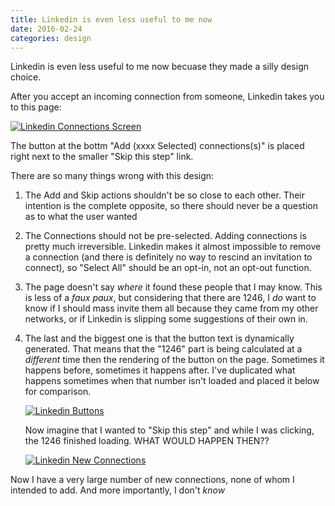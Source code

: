 ```yaml
---
title: Linkedin is even less useful to me now
date: 2016-02-24
categories: design
---
```


Linkedin is even less useful to me now becuase they made
a silly design choice.

After you accept an incoming connection from someone,
Linkedin takes you to this page:

[![Linkedin Connections Screen](/images/linkedin-pick-up-where-you-left-off.png)](/images/linkedin-pick-up-where-you-left-off.png)

The button at the bottm "Add (xxxx Selected) connections(s)"
is placed right next to the smaller "Skip this step" link.

There are so many things wrong with this design:

1. The Add and Skip actions shouldn't be so close to each other.
Their intention is the complete opposite, so there should
never be a question as to what the user wanted
1. The Connections should not be pre-selected. Adding
connections is pretty much irreversible. Linkedin makes
it almost impossible to remove a connection (and there is
definitely no way to rescind an invitation to connect),
so "Select All" should be an opt-in, not an opt-out function.
1. The page doesn't say _where_ it found these people that
I may know. This is less of a _faux paux_, but considering
that there are 1246, I _do_ want to know if I should mass invite
them all because they came from my other networks, or if Linkedin
is slipping some suggestions of their own in.
1. The last and the biggest one is that the button text is
dynamically generated. That means that the "1246" part is being
calculated at a _different_ time then the rendering of the button
on the page. Sometimes it happens before, sometimes it happens after.
I've duplicated what happens sometimes when that number isn't loaded
and placed it below for comparison.

    [![Linkedin Buttons](/images/linkedin-button-loading.png)](/images/linkedin-button-loading.png)

    Now imagine that I wanted to
    "Skip this step" and while I was clicking, the 1246 finished loading.
    WHAT WOULD HAPPEN THEN??


    [![Linkedin New Connections](/images/linkedin-new-connections.png)](/images/linkedin-new-connections.png)


  Now I have a very large number of new connections, none of whom I intended to
  add. And more importantly, I don't _know_
